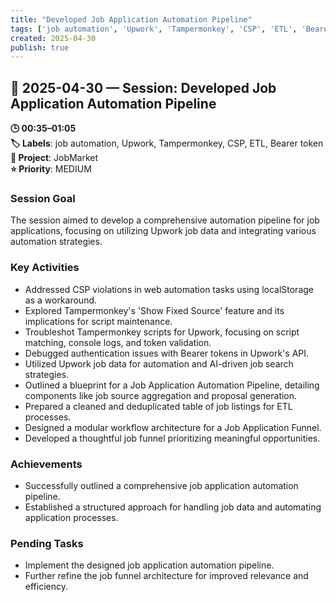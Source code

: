 ```yaml
---
title: "Developed Job Application Automation Pipeline"
tags: ['job automation', 'Upwork', 'Tampermonkey', 'CSP', 'ETL', 'Bearer token']
created: 2025-04-30
publish: true
---
```


## 📅 2025-04-30 — Session: Developed Job Application Automation Pipeline

**🕒 00:35–01:05**  
**🏷️ Labels**: job automation, Upwork, Tampermonkey, CSP, ETL, Bearer token  
**📂 Project**: JobMarket  
**⭐ Priority**: MEDIUM  


### Session Goal
The session aimed to develop a comprehensive automation pipeline for job applications, focusing on utilizing Upwork job data and integrating various automation strategies.

### Key Activities
- Addressed CSP violations in web automation tasks using localStorage as a workaround.
- Explored Tampermonkey's 'Show Fixed Source' feature and its implications for script maintenance.
- Troubleshot Tampermonkey scripts for Upwork, focusing on script matching, console logs, and token validation.
- Debugged authentication issues with Bearer tokens in Upwork's API.
- Utilized Upwork job data for automation and AI-driven job search strategies.
- Outlined a blueprint for a Job Application Automation Pipeline, detailing components like job source aggregation and proposal generation.
- Prepared a cleaned and deduplicated table of job listings for ETL processes.
- Designed a modular workflow architecture for a Job Application Funnel.
- Developed a thoughtful job funnel prioritizing meaningful opportunities.

### Achievements
- Successfully outlined a comprehensive job application automation pipeline.
- Established a structured approach for handling job data and automating application processes.

### Pending Tasks
- Implement the designed job application automation pipeline.
- Further refine the job funnel architecture for improved relevance and efficiency.
